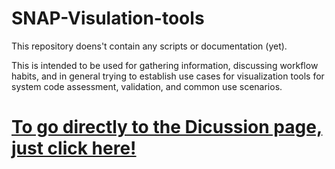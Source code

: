 # SNAP-Visulation-tools

This repository doens't contain any scripts or documentation (yet). 

This is intended to be used for gathering information, discussing workflow habits, and in general trying to establish use cases for visualization tools for system code assessment, validation, and common use scenarios.

# [To go directly to the Dicussion page, just click here!](https://github.com/NRC-Research/SNAP-Visulation-tools/discussions)
